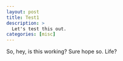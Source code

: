 ```yaml
---
layout: post
title: Test1
description: >
  Let's test this out.
categories: [misc]
---
```


So, hey, is this working? Sure hope so. Life?